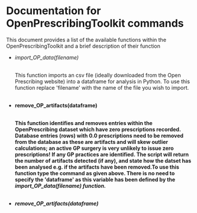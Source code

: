 # Documentation for OpenPrescribingToolkit commands

This document provides a list of the available functions within the OpenPrescribingToolkit and a brief description of their function

- *import_OP_data(filename)* <br><br>
    
    This function imports an csv file (ideally downloaded from the Open Prescribing website) into a dataframe 
    for analysis in Python. To use this function replace 'filename' with the name of the file you wish to import.<br><br>

- <b>remove_OP_artifacts(dataframe)<b> <br><br>
    
    This function identifies and removes entries within the OpenPrescribing dataset which have zero prescriptions 
    recorded. Database entries (rows) with 0.0 prescriptions need to be removed from the database as these are 
    artifacts and will skew outlier calculations; an active GP surgery is very unlikely to issue zero prescriptions! 
    If any GP practices are identified. The script will return the number of artifacts detected (if any), and state 
    how the datset has been analysed e.g. if the artifacts have been removed.To use this function type the command as given above. There is no need to specify the 'dataframe' as this variable has been defined by the <i>import_OP_data(filename)<i> function.<br><br>

- <b>remove_OP_artifacts(dataframe)<b> <br><br>   
    